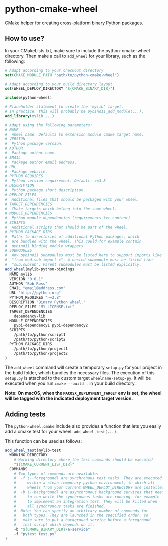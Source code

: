 # python-cmake-wheel

CMake helper for creating cross-platform binary Python packages.

## How to use?

In your CMakeLists.txt, make sure to include the python-cmake-wheel
directory. Then make a call to `add_wheel` for your library, such as the
following:

```cmake
# Adapt according to your checkout directory
set(CMAKE_MODULE_PATH "path/to/python-cmake-wheel")

# Adapt according to your build directory layout
set(WHEEL_DEPLOY_DIRECTORY "${CMAKE_BINARY_DIR}")

include(python-wheel)

# Placeholder statement to create the 'mylib' target.
# In practice, this will probably be pybind11_add_module(...).
add_library(mylib ...)

# Adapt using the following parameters:
# NAME
#  Wheel name. Defaults to extension module cmake target name.
# VERSION
#  Python package version.
# AUTHOR
#  Package author name.
# EMAIL
#  Package author email address.
# URL
#  Package website.
# PYTHON_REQUIRES
#  Python version requirement. Default: >=3.8
# DESCRIPTION
#  Python package short description.
# DEPLOY_FILES
#  Additional files that should be packaged with your wheel.
# TARGET_DEPENDENCIES
#  CMake targets which belong into the same wheel.
# MODULE_DEPENDENCIES
#  Python module dependencies (requirements.txt content)
# SCRIPTS
#  Additional scripts that should be part of the wheel.
# PYTHON_PACKAGE_DIRS
#  Paths to directories of additional Python packages, which
#  are bundled with the wheel. This could for example contain
#  pybind11 binding module wrappers.
# SUBMODULES
#  Any pybind11 submodules must be listed here to support imports like 
#  "from mod.sub import x". A nested submodule must be listed like
#  "sub.subsub". Parent submodules must be listed explicitly.
add_wheel(mylib-python-bindings
  NAME mylib
  VERSION "0.0.1"
  AUTHOR "Bob Ross"
  EMAIL "email@address.com"
  URL "http://python.org"
  PYTHON_REQUIRES ">=3.8"
  DESCRIPTION "Binary Python wheel."
  DEPLOY_FILES "MY_LICENSE.txt"
  TARGET_DEPENDENCIES
    dependency-lib
  MODULE_DEPENDENCIES
    pypi-dependency1 pypi-dependency2
  SCRIPTS
    /path/to/python/script1
    /path/to/python/script2
  PYTHON_PACKAGE_DIRS
    /path/to/python/project1
    /path/to/python/project2
)
```

The `add_wheel` command will create a temporary `setup.py` for your project in the build folder, which bundles the necessary files. The execution of this `setup.py` is attached to the custom target `wheelname-setup-py`. It will be executed when you run `cmake --build .` in your build directory.

**Note: On macOS, when the `MACOSX_DEPLOYMENT_TARGET` env is set, the wheel will be
tagged with the indicated deployment target version.**

## Adding tests

The `python-wheel.cmake` include also provides a function that lets you easily add a cmake test for your wheel: `add_wheel_test(...)`.

This function can be used as follows:

```cmake
add_wheel_test(mylib-test
  WORKING_DIRECTORY
    # Working directory where the test commands should be executed
    "${CMAKE_CURRENT_LIST_DIR}"
  COMMANDS
    # Two types of commands are available:
    #  -f (--foreground) are synchronous test tasks. They are executed
    #     within a clean temporary python environment, in which all
    #     wheels from your current WHEEL_DEPLOY_DIRECTORY are installed.
    #  -b (--background) are asynchronous background services that need
    #     to run while the synchronous tasks are running, for example
    #     to implement an integration test. They will be killed when
    #     all synchronous tasks are finished.
    #  Note: You can specify an arbitrary number of commands for
    #   both types. They are launched in the specified order, so
    #   make sure to put a background service before a foreground
    #   test script which depends on it.
    -b "${CMAKE_BINARY_DIR}/a-service"
    -f "pytest test.py"
)
```
